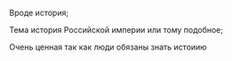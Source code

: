 Вроде история;


Тема история Российской империи или тому подобное;


Очень ценная так как люди обязаны знать истоиию


